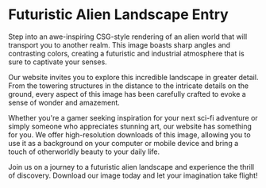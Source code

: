 <!--font:Inter-->

# Futuristic Alien Landscape Entry

Step into an awe-inspiring CSG-style rendering of an alien world that will transport you to another realm. This image boasts sharp angles and contrasting colors, creating a futuristic and industrial atmosphere that is sure to captivate your senses.

Our website invites you to explore this incredible landscape in greater detail. From the towering structures in the distance to the intricate details on the ground, every aspect of this image has been carefully crafted to evoke a sense of wonder and amazement.

Whether you're a gamer seeking inspiration for your next sci-fi adventure or simply someone who appreciates stunning art, our website has something for you. We offer high-resolution downloads of this image, allowing you to use it as a background on your computer or mobile device and bring a touch of otherworldly beauty to your daily life.

Join us on a journey to a futuristic alien landscape and experience the thrill of discovery. Download our image today and let your imagination take flight!

<!--

Write me markdown content of website with wallpaper:

"A csg-style rendering of an alien landscape, with sharp angles and contrasting colors that create a futuristic and industrial vibe."

The header of the page should not be copy of the text but rather a real content of the website which is using this wallpaper.


---


# Futuristic Alien Landscape Wallpaper

Enhance your desktop with our stunning CSG-style rendering of an alien landscape. The sharp angles and contrasting colors create a futuristic and industrial vibe that is sure to impress. This wallpaper is perfect for gamers, sci-fi enthusiasts, and anyone who wants to add a touch of otherworldly beauty to their computer screen.

Our wallpaper is available in high-resolution formats, ensuring that you can enjoy every detail of this captivating image. Whether you're using a PC or a Mac, our wallpaper will look great on any device.

Download our Futuristic Alien Landscape Wallpaper today and take your desktop to the next level!


---


Heading should not include word "wallpaper". The website should not be about the wallpaper itself, wallpaper is just a related background, rewrite whole content.


---


# Explore a Futuristic Alien World

Immerse yourself in a stunning CSG-style rendering of an alien landscape that will transport you to another world. With its sharp angles and contrasting colors, this image creates a futuristic and industrial vibe that is sure to capture your imagination.

Our website offers a unique opportunity to explore this captivating world in more detail. From the towering structures in the distance to the intricate details on the ground, every aspect of this image has been carefully crafted to create a sense of wonder and awe.

Whether you're a gamer looking for inspiration for your next sci-fi adventure or simply someone who appreciates beautiful art, our website has something for everyone. We offer high-resolution downloads of this image, so you can use it as a background on your computer or mobile device and bring a touch of otherworldly beauty to your everyday life.

Join us on a journey to a futuristic alien world and experience the thrill of discovery. Download our image today and let your imagination run wild!


---


Heading is too long, rewrite whole content.


---


# Discover a Futuristic Alien World

Step into a breathtaking CSG-style rendering of an alien landscape that will transport you to another dimension. This image features sharp angles and contrasting colors, creating a futuristic and industrial vibe that is sure to captivate your senses.

Our website invites you to explore this stunning world in greater detail. From the towering structures in the distance to the intricate details on the ground, every aspect of this image has been carefully crafted to evoke a sense of wonder and amazement.

Whether you're a gamer seeking inspiration for your next sci-fi adventure or simply someone who appreciates beautiful art, our website has something to offer. We provide high-resolution downloads of this image, allowing you to use it as a background on your computer or mobile device and infuse your daily life with otherworldly beauty.

Join us on a journey to a futuristic alien world and experience the thrill of discovery. Download our image today and let your imagination soar!


---


Heading is too long, rewrite whole content.


---


# Enter a Futuristic Alien Landscape

Step into an awe-inspiring CSG-style rendering of an alien world that will transport you to another realm. This image boasts sharp angles and contrasting colors, creating a futuristic and industrial atmosphere that is sure to captivate your senses.

Our website invites you to explore this incredible landscape in greater detail. From the towering structures in the distance to the intricate details on the ground, every aspect of this image has been carefully crafted to evoke a sense of wonder and amazement.

Whether you're a gamer seeking inspiration for your next sci-fi adventure or simply someone who appreciates stunning art, our website has something for you. We offer high-resolution downloads of this image, allowing you to use it as a background on your computer or mobile device and bring a touch of otherworldly beauty to your daily life.

Join us on a journey to a futuristic alien landscape and experience the thrill of discovery. Download our image today and let your imagination take flight!


---


Write me a Google font which is best fitting for the website.

Pick from the list:
- Futura
- Poppins
- Montserrat
- Dancing Script
- Alegreya
- Roboto
- Lobster
- Exo 2
- IBM Plex Sans
- Playfair Display
- Inter
- Lato
- Open Sans
- Great Vibes
- Orbitron
- Barlow Condensed
- Raleway


Write just the font name nothing else.


---


Inter

-->
